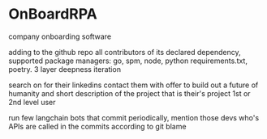 # OnBoardRPA
company onboarding software


adding to the github repo all contributors of its declared dependency, supported package managers: go, spm, node, python requirements.txt, poetry. 3 layer deepness iteration

search on for their linkedins
contact them with offer to build out a future of humanity and short description of the project that is their's project 1st or 2nd level user

run few langchain bots that commit periodically, mention those devs who's APIs are called in the commits according to git blame
